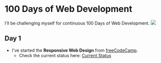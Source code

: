 # 100 Days of Web Development
I'll be challenging myself for continuous 100 Days of Web Development.
<img src="https://img.shields.io/badge/Current%20Day-01-or?style=for-the-badge" />

## Day 1
- I've started the **Responsive Web Design** from [freeCodeCamp](https://www.freecodecamp.org/learn/responsive-web-design/).
  - Check the current status here: [Current Status](https://www.freecodecamp.org/saswatsamal)


